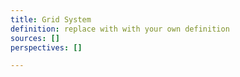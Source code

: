 ```yaml
---
title: Grid System
definition: replace with with your own definition
sources: []
perspectives: []

---
```

